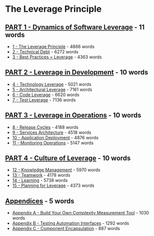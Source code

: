 # The Leverage Principle


## [PART 1 - Dynamics of Software Leverage](/leverage/Part1.md) - 11 words

* [1 - The Leverage Principle](/leverage/01.md) - 4866 words
* [2 - Technical Debt](/leverage/02.md) - 6272 words
* [3 - Best Practices = Leverage](/leverage/03.md) - 4363 words

## [PART 2 - Leverage in Development](/leverage/Part2.md) - 10 words

* [4 - Technology Leverage](/leverage/04.md) - 5021 words
* [5 - Architectural Leverage](/leverage/05.md) - 7161 words
* [6 - Code Leverage](/leverage/06.md) - 6620 words
* [7 - Test Leverage](/leverage/07.md) - 7136 words

## [PART 3 - Leverage in Operations](/leverage/Part3.md) - 10 words

* [8 - Release Cycles](/leverage/08.md) - 4188 words
* [9 - Services Architecture](/leverage/09.md) - 4518 words
* [10 - Application Deployment](/leverage/10.md) - 4876 words
* [11 - Monitoring Operations](/leverage/11.md) - 5147 words

## [PART 4 - Culture of Leverage](/leverage/Part4.md) - 10 words

* [12 - Knowledge Management](/leverage/12.md) - 5970 words
* [13 - Teamwork](/leverage/13.md) - 4178 words
* [14 - Learning](/leverage/14.md) - 5738 words
* [15 - Planning for Leverage](/leverage/15.md) - 4373 words

## [Appendices](/leverage/Part5.md) - 5 words

* [Appendix A - Build Your Own Complexity Measurement Tool](/leverage/16.md) - 1030 words
* [Appendix B - Testing Automation Interfaces](/leverage/17.md) - 1292 words
* [Appendix C - Component Encapsulation](/leverage/18.md) - 887 words
